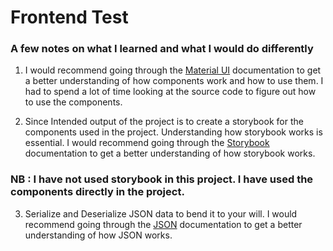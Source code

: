 # Frontend Test

### A few notes on what I learned and what I would do differently

1. I would recommend going through the [Material UI](https://material-ui.com/) documentation to get a better understanding of how components work and how to use them. I had to spend a lot of time looking at the source code to figure out how to use the components.

2. Since Intended output of the project is to create a storybook for the components used in the project. Understanding how storybook works is essential. I would recommend going through the [Storybook](https://storybook.js.org/) documentation to get a better understanding of how storybook works.

### NB : I have not used storybook in this project. I have used the components directly in the project.

3. Serialize and Deserialize JSON data to bend it to your will. I would recommend going through the [JSON](https://www.json.org/json-en.html) documentation to get a better understanding of how JSON works.